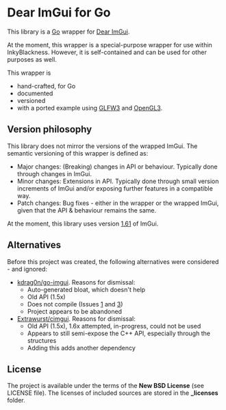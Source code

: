 # Dear ImGui for Go

This library is a [Go](https://www.golang.org) wrapper for [Dear ImGui](https://github.com/ocornut/imgui).

At the moment, this wrapper is a special-purpose wrapper for use within InkyBlackness.
However, it is self-contained and can be used for other purposes as well.

This wrapper is
* hand-crafted, for Go
* documented
* versioned
* with a ported example using [GLFW3](https://github.com/go-gl/glfw) and [OpenGL3](https://github.com/go-gl/gl).

## Version philosophy
This library does not mirror the versions of the wrapped ImGui. The semantic versioning of this wrapper is defined as:
* Major changes: (Breaking) changes in API or behaviour. Typically done through changes in ImGui.
* Minor changes: Extensions in API. Typically done through small version increments of ImGui and/or exposing further features in a compatible way.
* Patch changes: Bug fixes - either in the wrapper or the wrapped ImGui, given that the API & behaviour remains the same.

At the moment, this library uses version [1.61](https://github.com/ocornut/imgui/releases/tag/v1.61) of ImGui.

## Alternatives

Before this project was created, the following alternatives were considered - and ignored:
* [kdrag0n/go-imgui](https://github.com/kdrag0n/go-imgui). Reasons for dismissal:
  * Auto-generated bloat, which doesn't help
  * Old API (1.5x)
  * Does not compile (Issues [1](https://github.com/kdrag0n/go-imgui/issues/1) and [3](https://github.com/kdrag0n/go-imgui/issues/3))
  * Project appears to be abandoned
* [Extrawurst/cimgui](https://github.com/Extrawurst/cimgui). Reasons for dismissal:
  * Old API (1.5x), 1.6x attempted, in-progress, could not be used
  * Appears to still semi-expose the C++ API, especially through the structures
  * Adding this adds another dependency


## License

The project is available under the terms of the **New BSD License** (see LICENSE file).
The licenses of included sources are stored in the **_licenses** folder.
